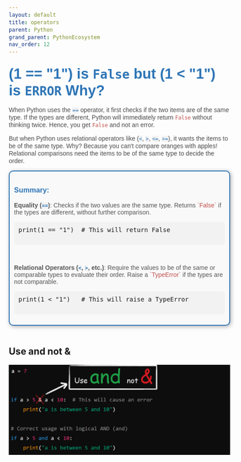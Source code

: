 ```yaml
---
layout: default
title: operators
parent: Python
grand_parent: PythonEcosystem
nav_order: 12
---
```



### <span style="font-family: 'Comic Sans MS', cursive, sans-serif; color: #2E75B6; font-size: 2em;">(1 == "1") is `False` but (1 &lt; "1") is `ERROR` Why?</span>


<span style="font-family: 'Arial', sans-serif; color: #4A4A4A;">When Python uses the <code style="background-color: #F2F2F2; color: #2E75B6;">==</code> operator, it first checks if the two items are of the same type. If the types are different, Python will immediately return <span style="color: #C0504D;">`False`</span> without thinking twice. Hence, you get <span style="color: #C0504D;">`False`</span> and not an error.</span>

<span style="font-family: 'Arial', sans-serif; color: #4A4A4A;">But when Python uses relational operators like (<code style="background-color: #F2F2F2; color: #2E75B6;">&lt;</code>, <code style="background-color: #F2F2F2; color: #2E75B6;">&gt;</code>, <code style="background-color: #F2F2F2; color: #2E75B6;">&lt;=</code>, <code style="background-color: #F2F2F2; color: #2E75B6;">&gt;=</code>), it wants the items to be of the same type. Why? Because you can't compare oranges with apples! Relational comparisons need the items to be of the same type to decide the order.</span>

<div style="padding: 10px; border: 2px solid #2E75B6; box-shadow: 2px 2px 10px #aaa; border-radius: 10px; background-color: #f9f9f9; font-family: 'Comic Sans MS', cursive, sans-serif;">
  <h3 style="color: #2E75B6;">Summary:</h3>
  <p style="color: #555555;"><strong>Equality (<code style="background-color: #F2F2F2; color: #2E75B6;">==</code>)</strong>: Checks if the two values are the same type. Returns <span style="color: #C0504D;">`False`</span> if the types are different, without further comparison.</p>
  <pre style="background-color: #F2F2F2; padding: 10px; border-radius: 5px;">
print(1 == "1")  # This will return False
  </pre>
  <br>
  <p style="color: #555555;"><strong>Relational Operators (<code style="background-color: #F2F2F2; color: #2E75B6;">&lt;</code>, <code style="background-color: #F2F2F2; color: #2E75B6;">&gt;</code>, etc.)</strong>: Require the values to be of the same or comparable types to evaluate their order. Raise a <span style="color: #C0504D;">`TypeError`</span> if the types are not comparable.</p>

  <pre style="background-color: #F2F2F2; padding: 10px; border-radius: 5px;">
print(1 < "1")   # This will raise a TypeError
  </pre>
</div>

<br>

## Use and not &

![](images/custom-image-2024-07-24-22-35-26.png)
